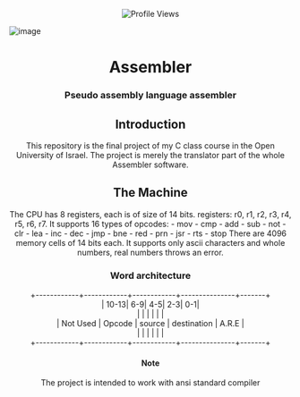 <div align="center">

![Profile Views](https://komarev.com/ghpvc/?username=MichaelVerthin&style=for-the-badge&color=FF6E32&base=1230)

</div>

![image](https://github.com/MichaelVerthin/MichaelVerthin/assets/86958340/7f82b9c4-8e74-4c68-a82e-f9eaf32b7004)

<div align="center">

<h1 align="center">Assembler</h1>

<h3 align="center">Pseudo assembly language assembler</h3>

<h2 align="center">Introduction</h2>

<p align="center">This repository is the final project of my C class course in the Open University of Israel.
The project is merely the translator part of the whole Assembler software.</p>

<h2 align="center">The Machine</h2>

<p align="center">The CPU has 8 registers, each is of size of 14 bits.
registers: r0, r1, r2, r3, r4, r5, r6, r7.
It supports 16 types of opcodes:
    - mov  
    - cmp  
    - add  
    - sub  
    - not  
    - clr  
    - lea  
    - inc  
    - dec  
    - jmp  
    - bne  
    - red  
    - prn  
    - jsr  
    - rts  
    - stop  
There are 4096 memory cells of 14 bits each.
It supports only ascii characters and whole numbers, real numbers throws an error.</p>

<h3 align="center">Word architecture</h3>

<p align="center">
    +------------+------------+------------+---------------+-------+ <br>
    |       10-13|         6-9|         4-5|            2-3|    0-1| <br>
    |            |            |            |               |       | <br>
    |  Not Used  |   Opcode	  |   source   |  destination  | A.R.E | <br>
    |            |            |            |               |       | <br>
    +------------+------------+------------+---------------+-------+
</p>

<h4 align="center">Note</h4>

<p align="center">The project is intended to work with ansi standard compiler</p>
